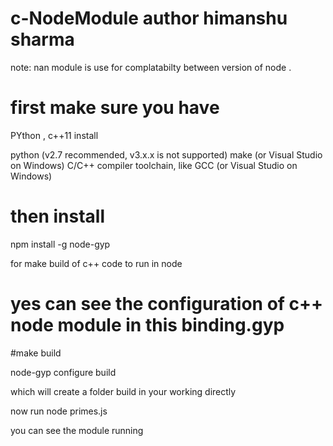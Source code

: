 # c-NodeModule author himanshu sharma

note: nan module is use for complatabilty between version of node .

# first make sure you have 

PYthon , c++11  install 

python (v2.7 recommended, v3.x.x is not supported)
make (or Visual Studio on Windows)
C/C++ compiler toolchain, like GCC (or Visual Studio on Windows)

# then install 

npm install -g node-gyp

for make build of c++ code to run in node

# yes can see the configuration of c++ node module in this binding.gyp

#make build 

node-gyp configure build

which will create a folder build in your working directly

now run node primes.js

you can see the module running
